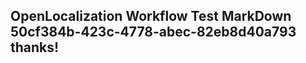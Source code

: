 <properties
ms.topic="hero-topic1"
ms.test1="hero-topic"
ms.test2="test"/>

## OpenLocalization Workflow Test MarkDown 50cf384b-423c-4778-abec-82eb8d40a793 thanks!
